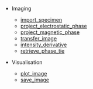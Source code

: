 * Imaging
    * [import_specimen](import_specimen.md)
    * [project_electrostatic_phase](project_electrostatic_phase.md)
    * [project_magnetic_phase](project_magnetic_phase.md)
    * [transfer_image](transfer_image.md)
    * [intensity_derivative](intensity_derivative.md)
    * [retrieve_phase_tie](retrieve_phase_tie.md)

* Visualisation
    * [plot_image](plot_image.md)
    * [save_image](save_image.md)